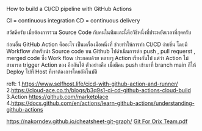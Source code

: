 How to build a CI/CD pipeline with GitHub Actions 

CI = continuous integration 
CD = continuous delivery 

สวัสดีครับ เมื่อต้องการรวม Source Code กับคนในทีมและนี้คือวิธีหนึ่งที่ประหยัดเวลาที่สุดครับ

ก่อนอื่น  GitHub Action คืออะไร  เป็นเครื่องมือหนึ่งที่ ช่วยทำให้การทำ CI/CD ง่ายขึ่น โดยมี Workflow สำหรับนำ Source code บน Github ไปดำเนินการต่อ  push , pull requerst , merged code  ซึ่ง Work flow ประกอบด้วย หลายๆ Action เรียงกันไป แต่ว่า Action ไม่สามารถ trigger Action ของ อีกอันได้ ตัวอย่างคือ เมื่อมีคน push เข้ามาที่ branch main ก็ให้ Deploy ไปที่ Host ที่เราต้องการโดยอัตโนมัติ  







reft: 1.https://www.selfhost.life/cicd-with-github-action-and-runner/
      2.https://cloud-ace.co.th/blogs/b3q9s1-ci-cd-github-actions-cloud-build
      3.Action https://github.com/marketplace 
      4.https://docs.github.com/en/actions/learn-github-actions/understanding-github-actions


https://nakorndev.github.io/cheatsheet-git-graph/
[Git For Orix Team.pdf](https://github.com/sarwanputeh/CI-CD-pipeline-with-GitHub-Actions/files/12067114/Git.For.Orix.Team.pdf)

